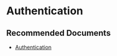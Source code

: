   <properties
	pageTitle="authentication failed with aadsts error not listed here"
	description="authentication failed with aadsts error not listed here"
	service="microsoft.PowerBIDedicated"
	resource="capacities"
	authors="pjfreitas"
	ms.author="pfreitas"	
	displayOrder="680"
	selfHelpType="generic"
	supportTopicIds="32628068"
	productPesIds="16334"
	cloudEnvironments="public, MoonCake, fairfax" 
	articleId="82c9a0e9-7753-57a4-b3b0-414881bf78a5"
/>

# Authentication

## **Recommended Documents**

* [Authentication](https://docs.microsoft.com/power-bi/developer/embedded-troubleshoot#authentication)
